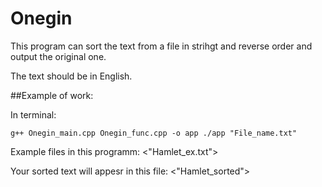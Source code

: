 # Onegin

This program can sort the text from a file in strihgt and reverse order and output the original one.

The text should be in English.

##Example of work:

In terminal:

`g++ Onegin_main.cpp Onegin_func.cpp -o app
./app "File_name.txt"`

Example files in this programm:
<"Hamlet_ex.txt">

Your sorted text will appesr in this file: <"Hamlet_sorted">
